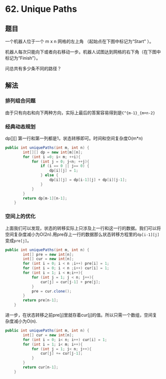 # 62. Unique Paths

## 题目

一个机器人位于一个 m x n 网格的左上角 （起始点在下图中标记为“Start” ）。

机器人每次只能向下或者向右移动一步。机器人试图达到网格的右下角（在下图中标记为“Finish”）。

问总共有多少条不同的路径？

## 解法

### 排列组合问题

由于只有向右和向下两种方向，实际上最后的答案容易得到是`C^{m-1}_{m+n-2}`

### 经典动态规划
dp[][] 第一行和第一列都是1，状态转移即可。时间和空间复杂度O(m*n)

```java
public int uniquePaths(int m, int n) {
        int[][] dp = new int[m][n];
        for (int i =0; i< m; ++i){
            for (int j = 0; j<n; ++j){
                if (i == 0 || j== 0) {
                    dp[i][j] = 1;
                } else {
                    dp[i][j] = dp[i-1][j] + dp[i][j-1];
                }
            }
        }
        return dp[m-1][n-1];
    }
```

### 空间上的优化

上面我们可以发现，状态的转移实际上只涉及上一行和这一行的数据。我们可以将空间复杂度减小为O(2n).用pre存上一行的数据那么状态转移方程里的`dp[i-1][j]`变成`pre[j]`。

```java
public int uniquePaths(int m, int n) {
        int[] pre = new int[n];
        int[] cur = new int[n];
        for (int i = 0; i < n ;i++) pre[i] = 1;
        for (int i = 0; i < n ;i++) cur[i] = 1;
        for (int i = 1; i < m;i++){
            for (int j = 1; j < n; j++){
                cur[j] = cur[j-1] + pre[j];
            }
            pre = cur.clone();
        }
        return pre[n-1]; 
    }
```

进一步，在状态转移之前pre[j]里就存着cur[j]的值。所以只需一个数组，空间复杂度减小为O(n).

```java
public int uniquePaths(int m, int n) {       
        int[] cur = new int[n];
        for (int i = 0; i< n; i++) cur[i] = 1;
        for (int i = 1; i< m; i++){
            for (int j = 1; j< n; j++){
                cur[j] += cur[j-1];
            }
        }
        return cur[n-1];
    }
```




